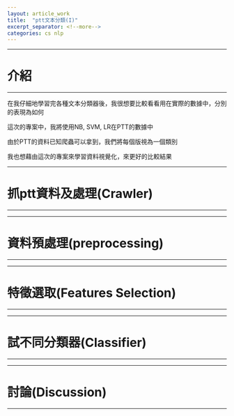 ```yaml
---
layout: article_work
title:  "ptt文本分類(I)"
excerpt_separator: <!--more-->
categories: cs nlp
---
```


---
# 介紹
---

在我仔細地學習完各種文本分類器後，我很想要比較看看用在實際的數據中，分別的表現為如何

這次的專案中，我將使用NB, SVM, LR在PTT的數據中

由於PTT的資料已知爬蟲可以拿到，我們將每個版視為一個類別

我也想藉由這次的專案來學習資料視覺化，來更好的比較結果

<!--more-->

---
# 抓ptt資料及處理(Crawler)
---

---
# 資料預處理(preprocessing)
---

---
# 特徵選取(Features Selection)
---

---
# 試不同分類器(Classifier)
---

---
# 討論(Discussion)
---